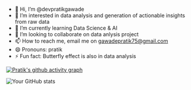 - 👋 Hi, I’m @devpratikgawade
- 👀 I’m interested in data analysis and generation of actionable insights from raw data
- 🌱 I’m currently learning Data Science & AI 
- 💞️ I’m looking to collaborate on data anlysis project
- 📫 How to reach me, email me on gawadepratik75@gmail.com
- 😄 Pronouns: pratik
- ⚡ Fun fact: Butterfly effect is also in data analysis 

<!---
devpratikgawade/devpratikgawade is a ✨ special ✨ repository because its `README.md` (this file) appears on your GitHub profile.
You can click the Preview link to take a look at your changes.
--->



[![Pratik's github activity graph](https://github-readme-activity-graph.vercel.app/graph?username=devpratikgawade)](https://github.com/ashutosh00710/github-readme-activity-graph)

![Your GitHub stats](https://github-readme-stats.vercel.app/api?username=devpratikgawade&show_icons=true)

